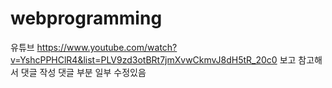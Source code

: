 # webprogramming

유튜브
https://www.youtube.com/watch?v=YshcPPHClR4&list=PLV9zd3otBRt7jmXvwCkmvJ8dH5tR_20c0
보고 참고해서 댓글 작성
댓글 부분 일부 수정있음

